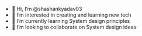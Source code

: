 - 👋 Hi, I’m @shashankyadav03
- 👀 I’m interested in creating and learning new tech
- 🌱 I’m currently learning System design principles
- 💞️ I’m looking to collaborate on System design ideas

<!---
shashankyadav03/shashankyadav03 is a ✨ special ✨ repository because its `README.md` (this file) appears on your GitHub profile.
You can click the Preview link to take a look at your changes.
--->
